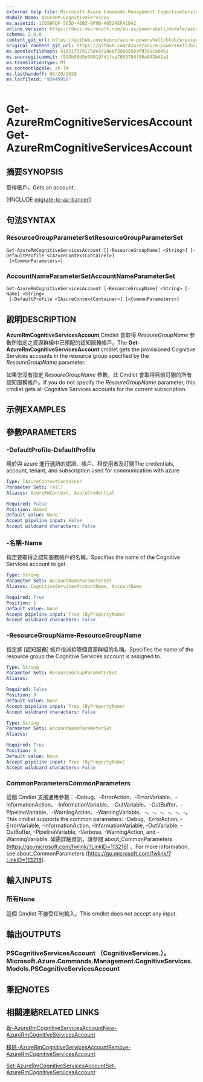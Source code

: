 ```yaml
---
external help file: Microsoft.Azure.Commands.Management.CognitiveServices.dll-Help.xml
Module Name: AzureRM.CognitiveServices
ms.assetid: 11D5BFDF-5E5D-46B2-9F9B-A0524EFA1B42
online version: https://docs.microsoft.com/en-us/powershell/module/azurerm.cognitiveservices/get-azurermcognitiveservicesaccount
schema: 2.0.0
content_git_url: https://github.com/Azure/azure-powershell/blob/preview/src/ResourceManager/CognitiveServices/Commands.Management.CognitiveServices/help/Get-AzureRmCognitiveServicesAccount.md
original_content_git_url: https://github.com/Azure/azure-powershell/blob/preview/src/ResourceManager/CognitiveServices/Commands.Management.CognitiveServices/help/Get-AzureRmCognitiveServicesAccount.md
ms.openlocfilehash: 41d217579175de3c1de6f36b6850dfd391ca04b1
ms.sourcegitcommit: f599b50d5e980197d1fca769378df90a842b42a1
ms.translationtype: MT
ms.contentlocale: zh-TW
ms.lasthandoff: 08/20/2020
ms.locfileid: "93449958"
---
```

# <span data-ttu-id="d2a6f-101">Get-AzureRmCognitiveServicesAccount</span><span class="sxs-lookup"><span data-stu-id="d2a6f-101">Get-AzureRmCognitiveServicesAccount</span></span>

## <span data-ttu-id="d2a6f-102">摘要</span><span class="sxs-lookup"><span data-stu-id="d2a6f-102">SYNOPSIS</span></span>
<span data-ttu-id="d2a6f-103">取得帳戶。</span><span class="sxs-lookup"><span data-stu-id="d2a6f-103">Gets an account.</span></span>

[!INCLUDE [migrate-to-az-banner](../../includes/migrate-to-az-banner.md)]

## <span data-ttu-id="d2a6f-104">句法</span><span class="sxs-lookup"><span data-stu-id="d2a6f-104">SYNTAX</span></span>

### <span data-ttu-id="d2a6f-105">ResourceGroupParameterSet</span><span class="sxs-lookup"><span data-stu-id="d2a6f-105">ResourceGroupParameterSet</span></span>
```
Get-AzureRmCognitiveServicesAccount [[-ResourceGroupName] <String>] [-DefaultProfile <IAzureContextContainer>]
 [<CommonParameters>]
```

### <span data-ttu-id="d2a6f-106">AccountNameParameterSet</span><span class="sxs-lookup"><span data-stu-id="d2a6f-106">AccountNameParameterSet</span></span>
```
Get-AzureRmCognitiveServicesAccount [-ResourceGroupName] <String> [-Name] <String>
 [-DefaultProfile <IAzureContextContainer>] [<CommonParameters>]
```

## <span data-ttu-id="d2a6f-107">說明</span><span class="sxs-lookup"><span data-stu-id="d2a6f-107">DESCRIPTION</span></span>
<span data-ttu-id="d2a6f-108">**AzureRmCognitiveServicesAccount** Cmdlet 會取得 *ResoureGroupName* 參數所指定之資源群組中已預配的認知服務帳戶。</span><span class="sxs-lookup"><span data-stu-id="d2a6f-108">The **Get-AzureRmCognitiveServicesAccount** cmdlet gets the provisioned Cognitive Services accounts in the resource group specified by the *ResoureGroupName* parameter.</span></span>

<span data-ttu-id="d2a6f-109">如果您沒有指定 *ResoureGroupName* 參數，此 Cmdlet 會取得目前訂閱的所有認知服務帳戶。</span><span class="sxs-lookup"><span data-stu-id="d2a6f-109">If you do not specify the *ResoureGroupName* parameter, this cmdlet gets all Cognitive Services accounts for the current subscription.</span></span>

## <span data-ttu-id="d2a6f-110">示例</span><span class="sxs-lookup"><span data-stu-id="d2a6f-110">EXAMPLES</span></span>

## <span data-ttu-id="d2a6f-111">參數</span><span class="sxs-lookup"><span data-stu-id="d2a6f-111">PARAMETERS</span></span>

### <span data-ttu-id="d2a6f-112">-DefaultProfile</span><span class="sxs-lookup"><span data-stu-id="d2a6f-112">-DefaultProfile</span></span>
<span data-ttu-id="d2a6f-113">用於與 azure 進行通訊的認證、帳戶、租使用者及訂閱</span><span class="sxs-lookup"><span data-stu-id="d2a6f-113">The credentials, account, tenant, and subscription used for communication with azure</span></span>

```yaml
Type: IAzureContextContainer
Parameter Sets: (All)
Aliases: AzureRmContext, AzureCredential

Required: False
Position: Named
Default value: None
Accept pipeline input: False
Accept wildcard characters: False
```

### <span data-ttu-id="d2a6f-114">-名稱</span><span class="sxs-lookup"><span data-stu-id="d2a6f-114">-Name</span></span>
<span data-ttu-id="d2a6f-115">指定要取得之認知服務帳戶的名稱。</span><span class="sxs-lookup"><span data-stu-id="d2a6f-115">Specifies the name of the Cognitive Services account to get.</span></span>

```yaml
Type: String
Parameter Sets: AccountNameParameterSet
Aliases: CognitiveServicesAccountName, AccountName

Required: True
Position: 1
Default value: None
Accept pipeline input: True (ByPropertyName)
Accept wildcard characters: False
```

### <span data-ttu-id="d2a6f-116">-ResourceGroupName</span><span class="sxs-lookup"><span data-stu-id="d2a6f-116">-ResourceGroupName</span></span>
<span data-ttu-id="d2a6f-117">指定將 [認知服務] 帳戶指派給哪個資源群組的名稱。</span><span class="sxs-lookup"><span data-stu-id="d2a6f-117">Specifies the name of the resource group the Cognitive Services account is assigned to.</span></span>

```yaml
Type: String
Parameter Sets: ResourceGroupParameterSet
Aliases: 

Required: False
Position: 0
Default value: None
Accept pipeline input: True (ByPropertyName)
Accept wildcard characters: False
```

```yaml
Type: String
Parameter Sets: AccountNameParameterSet
Aliases: 

Required: True
Position: 0
Default value: None
Accept pipeline input: True (ByPropertyName)
Accept wildcard characters: False
```

### <span data-ttu-id="d2a6f-118">CommonParameters</span><span class="sxs-lookup"><span data-stu-id="d2a6f-118">CommonParameters</span></span>
<span data-ttu-id="d2a6f-119">這個 Cmdlet 支援通用參數：-Debug、-ErrorAction、-ErrorVariable、-InformationAction、-InformationVariable、-OutVariable、-OutBuffer、-PipelineVariable、-WarningAction、-WarningVariable、-、-、-、-、-、-。</span><span class="sxs-lookup"><span data-stu-id="d2a6f-119">This cmdlet supports the common parameters: -Debug, -ErrorAction, -ErrorVariable, -InformationAction, -InformationVariable, -OutVariable, -OutBuffer, -PipelineVariable, -Verbose, -WarningAction, and -WarningVariable.</span></span> <span data-ttu-id="d2a6f-120">如需詳細資訊，請參閱 about_CommonParameters (https://go.microsoft.com/fwlink/?LinkID=113216) 。</span><span class="sxs-lookup"><span data-stu-id="d2a6f-120">For more information, see about_CommonParameters (https://go.microsoft.com/fwlink/?LinkID=113216).</span></span>

## <span data-ttu-id="d2a6f-121">輸入</span><span class="sxs-lookup"><span data-stu-id="d2a6f-121">INPUTS</span></span>

### <span data-ttu-id="d2a6f-122">所有</span><span class="sxs-lookup"><span data-stu-id="d2a6f-122">None</span></span>
<span data-ttu-id="d2a6f-123">這個 Cmdlet 不接受任何輸入。</span><span class="sxs-lookup"><span data-stu-id="d2a6f-123">This cmdlet does not accept any input.</span></span>

## <span data-ttu-id="d2a6f-124">輸出</span><span class="sxs-lookup"><span data-stu-id="d2a6f-124">OUTPUTS</span></span>

### <span data-ttu-id="d2a6f-125">PSCognitiveServicesAccount （CognitiveServices.）。</span><span class="sxs-lookup"><span data-stu-id="d2a6f-125">Microsoft.Azure.Commands.Management.CognitiveServices.Models.PSCognitiveServicesAccount</span></span>

## <span data-ttu-id="d2a6f-126">筆記</span><span class="sxs-lookup"><span data-stu-id="d2a6f-126">NOTES</span></span>

## <span data-ttu-id="d2a6f-127">相關連結</span><span class="sxs-lookup"><span data-stu-id="d2a6f-127">RELATED LINKS</span></span>

[<span data-ttu-id="d2a6f-128">新-AzureRmCognitiveServicesAccount</span><span class="sxs-lookup"><span data-stu-id="d2a6f-128">New-AzureRmCognitiveServicesAccount</span></span>](./New-AzureRmCognitiveServicesAccount.md)

[<span data-ttu-id="d2a6f-129">移除-AzureRmCognitiveServicesAccount</span><span class="sxs-lookup"><span data-stu-id="d2a6f-129">Remove-AzureRmCognitiveServicesAccount</span></span>](./Remove-AzureRmCognitiveServicesAccount.md)

[<span data-ttu-id="d2a6f-130">Set-AzureRmCognitiveServicesAccount</span><span class="sxs-lookup"><span data-stu-id="d2a6f-130">Set-AzureRmCognitiveServicesAccount</span></span>](./Set-AzureRmCognitiveServicesAccount.md)


